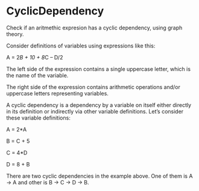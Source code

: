 # CyclicDependency
Check if an aritmethic expresion has a cyclic dependency, using graph theory.

Consider definitions of variables using expressions like this:

A = 2*B + 10 + 8*C – D/2

The left side of the expression contains a single uppercase letter, which is the name of the variable.

The right side of the expression contains arithmetic operations and/or uppercase letters representing
variables.

A cyclic dependency is a dependency by a variable on itself either directly in its definition or indirectly
via other variable definitions. Let’s consider these variable definitions:

A = 2*A

B = C + 5

C = 4*D

D = 8 + B

There are two cyclic dependencies in the example above. One of them is A -> A and other is
B -> C -> D -> B.
